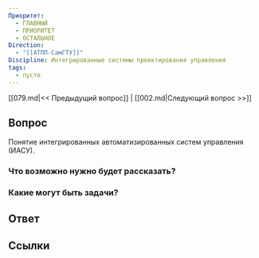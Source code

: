 ```yaml
---
Приоритет:
  - ГЛАВНЫЙ
  - ПРИОРИТЕТ
  - ОСТАЛЬНОЕ
Direction:
  - "[[АТПП-СамГТУ]]" 
Discipline: Интегрированные системы проектирования управления 
tags:
  - пусто
---
```

[[079.md|<< Предыдущий вопрос]] | [[002.md|Следующий вопрос >>]]
## Вопрос

Понятие интегрированных автоматизированных систем управления (ИАСУ).

### Что возможно нужно будет рассказать?

### Какие могут быть задачи?

## Ответ

## Ссылки
